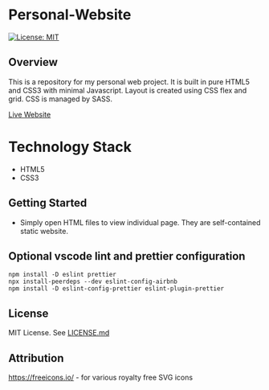# Personal-Website

[![License: MIT](https://img.shields.io/badge/License-MIT-yellow.svg)](https://opensource.org/licenses/MIT)

## Overview

This is a repository for my personal web project. It is built in pure HTML5 and CSS3 with minimal Javascript.
Layout is created using CSS flex and grid. CSS is managed by SASS.

[Live Website](https://thanaphon.dev/)

# Technology Stack

- HTML5
- CSS3

## Getting Started

- Simply open HTML files to view individual page. They are self-contained static website.

## Optional vscode lint and prettier configuration

```
npm install -D eslint prettier
npx install-peerdeps --dev eslint-config-airbnb
npm install -D eslint-config-prettier eslint-plugin-prettier
```

## License

MIT License. See [LICENSE.md](LICENSE.md)

## Attribution

https://freeicons.io/ - for various royalty free SVG icons
